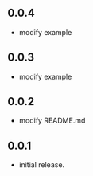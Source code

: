 ## 0.0.4

* modify example
 
## 0.0.3

* modify example
 
## 0.0.2

* modify README.md
 
## 0.0.1

* initial release.
